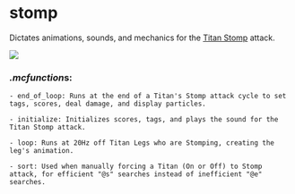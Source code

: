 # stomp
Dictates animations, sounds, and mechanics for the [Titan Stomp](https://youtu.be/HPpaXGDM90A) attack.

![](https://media.giphy.com/media/26Ff86aEGdd1b4xCo/giphy.gif)

### *.mcfunction*s:
    - end_of_loop: Runs at the end of a Titan's Stomp attack cycle to set tags, scores, deal damage, and display particles.
    
    - initialize: Initializes scores, tags, and plays the sound for the Titan Stomp attack.
    
    - loop: Runs at 20Hz off Titan Legs who are Stomping, creating the leg's animation.
    
    - sort: Used when manually forcing a Titan (On or Off) to Stomp attack, for efficient "@s" searches instead of inefficient "@e" searches.
